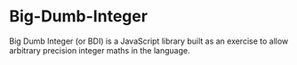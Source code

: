 # Big-Dumb-Integer
Big Dumb Integer (or BDI) is a JavaScript library built as an exercise to allow arbitrary precision integer maths in the language.
